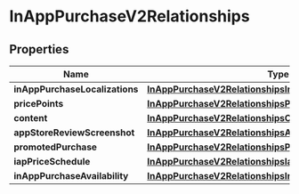 

# InAppPurchaseV2Relationships


## Properties

| Name | Type | Description | Notes |
|------------ | ------------- | ------------- | -------------|
|**inAppPurchaseLocalizations** | [**InAppPurchaseV2RelationshipsInAppPurchaseLocalizations**](InAppPurchaseV2RelationshipsInAppPurchaseLocalizations.md) |  |  [optional] |
|**pricePoints** | [**InAppPurchaseV2RelationshipsPricePoints**](InAppPurchaseV2RelationshipsPricePoints.md) |  |  [optional] |
|**content** | [**InAppPurchaseV2RelationshipsContent**](InAppPurchaseV2RelationshipsContent.md) |  |  [optional] |
|**appStoreReviewScreenshot** | [**InAppPurchaseV2RelationshipsAppStoreReviewScreenshot**](InAppPurchaseV2RelationshipsAppStoreReviewScreenshot.md) |  |  [optional] |
|**promotedPurchase** | [**InAppPurchaseV2RelationshipsPromotedPurchase**](InAppPurchaseV2RelationshipsPromotedPurchase.md) |  |  [optional] |
|**iapPriceSchedule** | [**InAppPurchaseV2RelationshipsIapPriceSchedule**](InAppPurchaseV2RelationshipsIapPriceSchedule.md) |  |  [optional] |
|**inAppPurchaseAvailability** | [**InAppPurchaseV2RelationshipsInAppPurchaseAvailability**](InAppPurchaseV2RelationshipsInAppPurchaseAvailability.md) |  |  [optional] |



